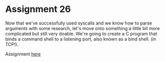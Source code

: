 # Assignment 26
Now that we've successfully used syscalls and we know how to parse arguments with some research, let's move onto something a little bit more complicated but still very doable. We're going to create a C program that binds a command shell to a listening port, also known as a bind shell. (in TCP!).

Assignment [here](https://github.com/h0mbre/Learning-C/tree/master/Assignment-26)
